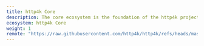 ```yaml
---
title: http4k Core
description: The core ecosystem is the foundation of the http4k project, providing the **essential building blocks** for creating HTTP servers and clients. This ecosystem is designed to be lightweight, efficient, and testable, making it ideal for building reliable, high-performance applications.
ecosystem: http4k Core
weight: 1
remote: "https://raw.githubusercontent.com/http4k/http4k/refs/heads/master/README.md"
---
```

